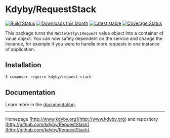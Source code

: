 Kdyby/RequestStack
======

[![Build Status](https://travis-ci.org/Kdyby/RequestStack.svg?branch=master)](https://travis-ci.org/Kdyby/RequestStack)
[![Downloads this Month](https://img.shields.io/packagist/dm/kdyby/request-stack.svg)](https://packagist.org/packages/kdyby/request-stack)
[![Latest stable](https://img.shields.io/packagist/v/kdyby/request-stack.svg)](https://packagist.org/packages/kdyby/request-stack)
[![Coverage Status](https://coveralls.io/repos/github/Kdyby/RequestStack/badge.svg?branch=master)](https://coveralls.io/github/Kdyby/RequestStack?branch=master)

This package turns the `Nette\Http\IRequest` value object into a container of value object.
You can now safely dependent on the service and change the instance, for example if you were to handle more requests in one instance of application.

Installation
------------

```sh
$ composer require kdyby/request-stack
```

Documentation
------------

Learn more in the [documentation](https://github.com/Kdyby/RequestStack/blob/master/docs/en/index.md).

-----

Homepage [http://www.kdyby.org](http://www.kdyby.org) and repository [http://github.com/kdyby/RequestStack](http://github.com/kdyby/RequestStack).
